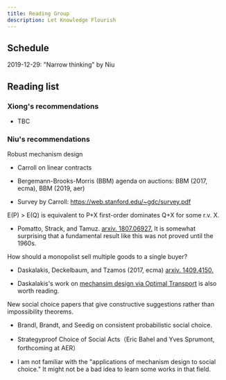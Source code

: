 ```yaml
---
title: Reading Group
description: Let Knowledge Flourish
---
```


## Schedule

2019-12-29: "Narrow thinking" by Niu



## Reading list

### Xiong's recommendations

- TBC

### Niu's recommendations

Robust mechanism design

- Carroll on linear contracts

- Bergemann-Brooks-Morris (BBM) agenda on auctions: BBM (2017, ecma), BBM (2019, aer)

- Survey by Carroll: https://web.stanford.edu/~gdc/survey.pdf

E(P) > E(Q) is equivalent to P+X first-order dominates Q+X for some r.v. X.

- Pomatto, Strack, and Tamuz. [arxiv. 1807.06927.](https://arxiv.org/abs/1807.06927) 
It is somewhat surprising that a fundamental result like this was not proved until the 1960s.

How should a monopolist sell multiple goods to a single buyer?

- Daskalakis, Deckelbaum, and Tzamos (2017, ecma) [arxiv. 1409.4150.](https://arxiv.org/abs/1409.4150)

- Daskalakis's work on [mechansim design via Optimal Transport](https://arxiv.org/abs/1503.01958) is also worth reading.   

New social choice papers that give constructive suggestions rather than impossibility theorems.

- Brandl, Brandt, and Seedig on consistent probabilistic social choice.

- Strategyproof Choice of Social Acts（Eric Bahel and Yves Sprumont, forthcoming at AER）

- I am not familiar with the "applications of mechanism design to social choice." 
It might not be a bad idea to learn some works in that field.
